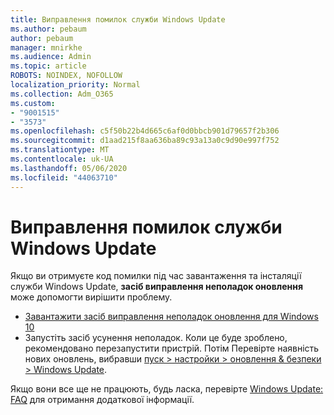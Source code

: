 ```yaml
---
title: Виправлення помилок служби Windows Update
ms.author: pebaum
author: pebaum
manager: mnirkhe
ms.audience: Admin
ms.topic: article
ROBOTS: NOINDEX, NOFOLLOW
localization_priority: Normal
ms.collection: Adm_O365
ms.custom:
- "9001515"
- "3573"
ms.openlocfilehash: c5f50b22b4d665c6af0d0bbcb901d79657f2b306
ms.sourcegitcommit: d1aad215f8aa636ba89c93a13a0c9d90e997f752
ms.translationtype: MT
ms.contentlocale: uk-UA
ms.lasthandoff: 05/06/2020
ms.locfileid: "44063710"
---
```

# <a name="fix-windows-update-errors"></a>Виправлення помилок служби Windows Update

Якщо ви отримуєте код помилки під час завантаження та інсталяції служби Windows Update, **засіб виправлення неполадок оновлення** може допомогти вирішити проблему.

- [Завантажити засіб виправлення неполадок оновлення для Windows 10](https://support.microsoft.com/help/4027322/windows-update-troubleshooter)
- Запустіть засіб усунення неполадок. Коли це буде зроблено, рекомендовано перезапустити пристрій. Потім Перевірте наявність нових оновлень, вибравши [пуск > настройки > оновлення & безпеки > Windows Update](ms-settings:windowsupdate).

Якщо вони все ще не працюють, будь ласка, перевірте [Windows Update: FAQ](https://support.microsoft.com/help/12373/windows-update-faq) для отримання додаткової інформації.
